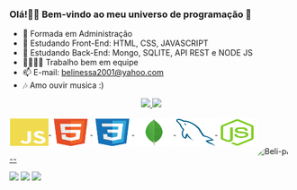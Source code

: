 
### Olá!👋🏾 Bem-vindo ao meu universo de programação 👾

- 🌱 Formada em Administração
- 🌱 Estudando Front-End: HTML, CSS, JAVASCRIPT
- 🌱 Estudando Back-End: Mongo, SQLITE, API REST e NODE JS
- 🫱🏾🫲🏾 Trabalho bem em equipe
- 📫 E-mail: belinessa2001@yahoo.com
- 🎶 Amo ouvir musica :)

<div align="center">
  <a href="https://github.com/BELLY0721">
  <img height="180em" src="https://github-readme-stats.vercel.app/api?username=BELLY0721&show_icons=true&theme=dracula&include_all_commits=true&count_private=true"/>
  <img height="180em" src="https://github-readme-stats.vercel.app/api/top-langs/?username=BELLY0721&layout=compact&langs_count=7&theme=dracula"/>
</div>

<div style="display: inline_block"><br>
  <img align="center" alt="Beli-Js" height="50" width="70" src="https://raw.githubusercontent.com/devicons/devicon/master/icons/javascript/javascript-plain.svg">
  <img align="center" alt="Beli-HTML" height="50" width="70" src="https://raw.githubusercontent.com/devicons/devicon/master/icons/html5/html5-original.svg">
  <img align="center" alt="Beli-CSS" height="50" width="70" src="https://raw.githubusercontent.com/devicons/devicon/master/icons/css3/css3-original.svg">
  <img align="center" alt="Beli-MongoDB" height="50" width="70" src="https://raw.githubusercontent.com/devicons/devicon/master/icons/mongodb/mongodb-original.svg">
  <img align="center" alt="Beli-SQLITE" height="50" width="70" src="https://raw.githubusercontent.com/devicons/devicon/master/icons/mysql/mysql-original.svg">
  <img align="center" alt="Beli-NodeJS" height="50" width="70" src="https://raw.githubusercontent.com/devicons/devicon/master/icons/nodejs/nodejs-original.svg">
  <img align="right" alt="Beli-pic" height="150" style="border-radius:50px;" src="https://user-images.githubusercontent.com/108633641/210156552-884f8008-fd15-447f-a891-237d83d89b35.png">
</div>

--

<div> 
<a href="https://www.instagram.com/belly0721/"><img src="https://img.shields.io/badge/-Instagram-%23E4405F?style=for-the-badge&logo=instagram&logoColor=white" target="_blank"></a>
<a href = "mailto:belinessa2001@yahoo.com"><img src="https://img.shields.io/badge/-Yahoo-9146FF?style=for-the-badge&logo=yahoo&logoColor=white" target="_blank"></a>
<a href="https://www.linkedin.com/in/belinessa-saintaubin/" target="_blank"><img src="https://img.shields.io/badge/-LinkedIn-%230077B5?style=for-the-badge&logo=linkedin&logoColor=white" target="_blank"></a> 
</div>
